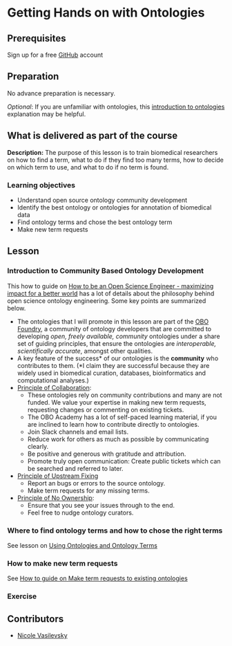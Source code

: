 # Getting Hands on with Ontologies

## Prerequisites

Sign up for a free [GitHub](https://github.com/join) account

## Preparation
No advance preparation is necessary.

_Optional_: If you are unfamiliar with ontologies, this [introduction to ontologies](https://oboacademy.github.io/obook/explanation/intro-to-ontologies/) explanation may be helpful.

## What is delivered as part of the course

**Description:** The purpose of this lesson is to train biomedical researchers on how to find a term, what to do if they find too many terms, how to decide on which term to use, and what to do if no term is found.

### Learning objectives

- Understand open source ontology community development
- Identify the best ontology or ontologies for annotation of biomedical data
- Find ontology terms and chose the best ontology term
- Make new term requests

## Lesson

### Introduction to Community Based Ontology Development

This how to guide on [How to be an Open Science Engineer - maximizing impact for a better world](https://oboacademy.github.io/obook/howto/open-science-engineer/) has a lot of details about the philosophy behind open science ontology engineering. Some key points are summarized below.

- The ontologies that I will promote in this lesson are part of the [OBO Foundry](https://obofoundry.org/), a community of ontology developers that are committed to developing _open, freely available, community_ ontologies under a share set of guiding principles, that ensure the ontologies are _interoperable, scientifically accurate_, amongst other qualities.
- A key feature of the success* of our ontologies is the **community** who contributes to them. (*I claim they are successful because they are widely used in biomedical curation, databases, bioinformatics and computational analyses.)
- [Principle of Collaboration](../howto/open-science-engineer/#collaboration):
    - These ontologies rely on community contributions and many are not funded. We value your expertise in making new term requests, requesting changes or commenting on existing tickets.
    - The OBO Academy has a lot of self-paced learning material, if you are inclined to learn how to contribute directly to ontologies.
    - Join Slack channels and email lists.
    - Reduce work for others as much as possible by communicating clearly.
    - Be positive and generous with gratitude and attribution.
    - Promote truly open communication: Create public tickets which can be searched and referred to later.
- [Principle of Upstream Fixing](../howto/open-science-engineer/#principle-of-upstream-fixing)
    - Report an bugs or errors to the source ontology.
    - Make term requests for any missing terms.
- [Principle of No Ownership](../https://oboacademy.github.io/obook/howto/open-science-engineer/#principle-of-no-ownership):
    - Ensure that you see your issues through to the end.
    - Feel free to nudge ontology curators.

### Where to find ontology terms and how to chose the right terms

See lesson on [Using Ontologies and Ontology Terms](https://oboacademy.github.io/obook/lesson/ontology-term-use/)

### How to make new term requests

See [How to guide on Make term requests to existing ontologies](https://oboacademy.github.io/obook/howto/term-request)

### Exercise


## Contributors

- [Nicole Vasilevsky](https://orcid.org/0000-0001-5208-3432)
